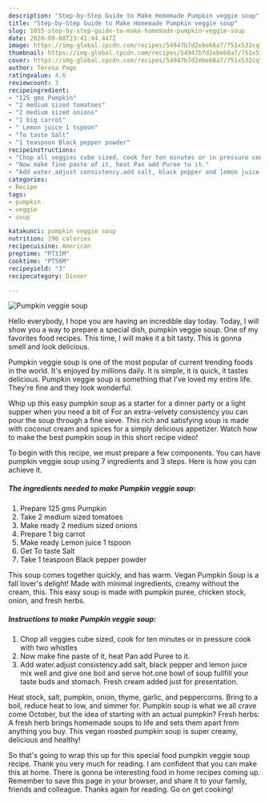 ```yaml
---
description: "Step-by-Step Guide to Make Homemade Pumpkin veggie soup"
title: "Step-by-Step Guide to Make Homemade Pumpkin veggie soup"
slug: 1055-step-by-step-guide-to-make-homemade-pumpkin-veggie-soup
date: 2020-09-08T23:41:44.447Z
image: https://img-global.cpcdn.com/recipes/54947b7d2ebe68a7/751x532cq70/pumpkin-veggie-soup-recipe-main-photo.jpg
thumbnail: https://img-global.cpcdn.com/recipes/54947b7d2ebe68a7/751x532cq70/pumpkin-veggie-soup-recipe-main-photo.jpg
cover: https://img-global.cpcdn.com/recipes/54947b7d2ebe68a7/751x532cq70/pumpkin-veggie-soup-recipe-main-photo.jpg
author: Teresa Page
ratingvalue: 4.6
reviewcount: 3
recipeingredient:
- "125 gms Pumpkin"
- "2 medium sized tomatoes"
- "2 medium sized onions"
- "1 big carrot"
- " Lemon juice 1 tspoon"
- "To taste Salt"
- "1 teaspoon Black pepper powder"
recipeinstructions:
- "Chop all veggies cube sized, cook for ten minutes or in pressure cook with two whistles"
- "Now make fine paste of it, heat Pan add Puree to it."
- "Add water.adjust consistency.add salt, black pepper and lemon juice mix well and give one boil and serve hot.one bowl of soup fullfill your taste buds and stomach. Fresh cream added just for presentation."
categories:
- Recipe
tags:
- pumpkin
- veggie
- soup

katakunci: pumpkin veggie soup 
nutrition: 298 calories
recipecuisine: American
preptime: "PT11M"
cooktime: "PT56M"
recipeyield: "3"
recipecategory: Dinner

---
```



![Pumpkin veggie soup](https://img-global.cpcdn.com/recipes/54947b7d2ebe68a7/751x532cq70/pumpkin-veggie-soup-recipe-main-photo.jpg)

Hello everybody, I hope you are having an incredible day today. Today, I will show you a way to prepare a special dish, pumpkin veggie soup. One of my favorites food recipes. This time, I will make it a bit tasty. This is gonna smell and look delicious.

Pumpkin veggie soup is one of the most popular of current trending foods in the world. It's enjoyed by millions daily. It is simple, it is quick, it tastes delicious. Pumpkin veggie soup is something that I've loved my entire life. They're fine and they look wonderful.

Whip up this easy pumpkin soup as a starter for a dinner party or a light supper when you need a bit of For an extra-velvety consistency you can pour the soup through a fine sieve. This rich and satisfying soup is made with coconut cream and spices for a simply delicious appetizer. Watch how to make the best pumpkin soup in this short recipe video!


To begin with this recipe, we must prepare a few components. You can have pumpkin veggie soup using 7 ingredients and 3 steps. Here is how you can achieve it.

<!--inarticleads1-->

##### The ingredients needed to make Pumpkin veggie soup:

1. Prepare 125 gms Pumpkin
1. Take 2 medium sized tomatoes
1. Make ready 2 medium sized onions
1. Prepare 1 big carrot
1. Make ready  Lemon juice 1 tspoon
1. Get To taste Salt
1. Take 1 teaspoon Black pepper powder


This soup comes together quickly, and has warm. Vegan Pumpkin Soup is a fall lover&#39;s delight! Made with minimal ingredients, creamy without the cream, this. This easy soup is made with pumpkin puree, chicken stock, onion, and fresh herbs. 

<!--inarticleads2-->

##### Instructions to make Pumpkin veggie soup:

1. Chop all veggies cube sized, cook for ten minutes or in pressure cook with two whistles
1. Now make fine paste of it, heat Pan add Puree to it.
1. Add water.adjust consistency.add salt, black pepper and lemon juice mix well and give one boil and serve hot.one bowl of soup fullfill your taste buds and stomach. Fresh cream added just for presentation.


Heat stock, salt, pumpkin, onion, thyme, garlic, and peppercorns. Bring to a boil, reduce heat to low, and simmer for. Pumpkin soup is what we all crave come October, but the idea of starting with an actual pumpkin? Fresh herbs: A fresh herb brings homemade soups to life and sets them apart from anything you buy. This vegan roasted pumpkin soup is super creamy, delicious and healthy! 

So that's going to wrap this up for this special food pumpkin veggie soup recipe. Thank you very much for reading. I am confident that you can make this at home. There is gonna be interesting food in home recipes coming up. Remember to save this page in your browser, and share it to your family, friends and colleague. Thanks again for reading. Go on get cooking!
